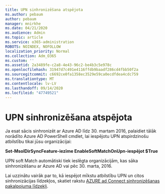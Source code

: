 ```yaml
---
title: UPN sinhronizēšana atspējota
ms.author: pebaum
author: pebaum
manager: mnirkhe
ms.date: 04/21/2020
ms.audience: Admin
ms.topic: article
ms.service: o365-administration
ROBOTS: NOINDEX, NOFOLLOW
localization_priority: Normal
ms.collection: Adm_O365
ms.custom: ''
ms.assetid: 2a3489fe-c2a8-4e43-96c2-be4b3c5e978c
ms.openlocfilehash: 31947d7c491e4116ffdb9baadf286cd4fbb50f2a
ms.sourcegitcommit: c6692ce0fa1358ec3529e59ca0ecdfdea4cdc759
ms.translationtype: MT
ms.contentlocale: lv-LV
ms.lasthandoff: 09/14/2020
ms.locfileid: "47749521"
---
```

# <a name="upn-sync-disabled"></a>UPN sinhronizēšana atspējota

Ja esat sācis sinhronizēt ar Azure AD līdz 30. martam 2016, palaidiet tālāk norādīto Azure AD PowerShell cmdlet, lai iespējotu UPN atspirdzinošu atbilstību tikai jūsu organizācijai:
  
 **Set-MsolDirSyncFeature-iezīme EnableSoftMatchOnUpn-iespējot $True**
  
UPN soft Match automātiski tiek ieslēgta organizācijām, kas sāka sinhronizēšanu ar Azure AD vai pēc 30. marta, 2016.
  
Lai uzzinātu vairāk par to, kā iespējot mīkstu atbilstību UPN un citos sinhronizācijas līdzekļos, skatiet rakstu [AZURE ad Connect sinhronizēšanas pakalpojuma līdzekļi](https://docs.microsoft.com/azure/active-directory/connect/active-directory-aadconnectsyncservice-features).
  

